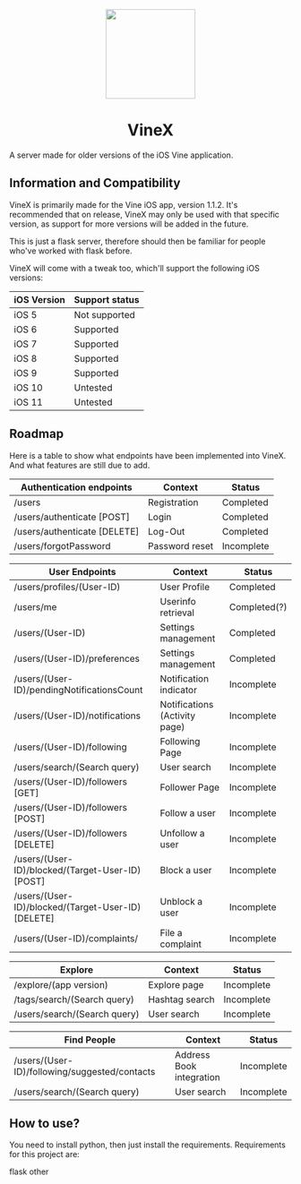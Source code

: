 <div align="center">
   <img src="https://blog.bag-xml.com/amber/static/resources/vine-x-tweak.png" height="160" width="160">
   <h1>VineX</h1>
</div>

A server made for older versions of the iOS Vine application.

## Information and Compatibility
VineX is primarily made for the Vine iOS app, version 1.1.2. It's recommended that on release, VineX may only be used with that specific version, as support for more versions will be added in the future.

This is just a flask server, therefore should then be familiar for people who've worked with flask before.

VineX will come with a tweak too, which'll support the following iOS versions:

| iOS Version  | Support status |
| ------------- | ------------- |
| iOS 5  | Not supported  |
| iOS 6  | Supported  |
| iOS 7  | Supported  |
| iOS 8  | Supported  |
| iOS 9  | Supported  |
| iOS 10  | Untested  |
| iOS 11  | Untested  |

## Roadmap
Here is a table to show what endpoints have been implemented into VineX. And what features are still due to add.

| Authentication endpoints  | Context | Status |
| ------------- | ------------- | ------------- |
| /users  | Registration  | Completed  |
| /users/authenticate [POST] | Login  | Completed  |
| /users/authenticate [DELETE]  | Log-Out  | Completed  |
| /users/forgotPassword  | Password reset  | Incomplete  |

| User Endpoints  | Context | Status |
| ------------- | ------------- | ------------- |
| /users/profiles/(User-ID)  | User Profile  | Completed  |
| /users/me | Userinfo retrieval  | Completed(?)  |
| /users/(User-ID)  | Settings management  | Completed  |
| /users/(User-ID)/preferences  | Settings management  | Completed  |
| /users/(User-ID)/pendingNotificationsCount  | Notification indicator  | Incomplete  |
| /users/(User-ID)/notifications  | Notifications (Activity page)  | Incomplete  |
| /users/(User-ID)/following  | Following Page  | Incomplete  |
| /users/search/(Search query)  | User search  | Incomplete  |
| /users/(User-ID)/followers [GET]  | Follower Page  | Incomplete  |
| /users/(User-ID)/followers [POST]  | Follow a user  | Incomplete  |
| /users/(User-ID)/followers [DELETE]  | Unfollow a user  | Incomplete  |
| /users/(User-ID)/blocked/(Target-User-ID) [POST]  | Block a user  | Incomplete  |
| /users/(User-ID)/blocked/(Target-User-ID) [DELETE]  | Unblock a user  | Incomplete  |
| /users/(User-ID)/complaints/  | File a complaint  | Incomplete  |

| Explore  | Context | Status |
| ------------- | ------------- | ------------- |
| /explore/(app version)  | Explore page  | Incomplete  |
| /tags/search/(Search query)  | Hashtag search  | Incomplete  |
| /users/search/(Search query)  | User search  | Incomplete  |

| Find People  | Context | Status |
| ------------- | ------------- | ------------- |
| /users/(User-ID)/following/suggested/contacts  | Address Book integration  | Incomplete  |
| /users/search/(Search query)  | User search  | Incomplete  |

## How to use?
You need to install python, then just install the requirements.
Requirements for this project are:

flask
other
